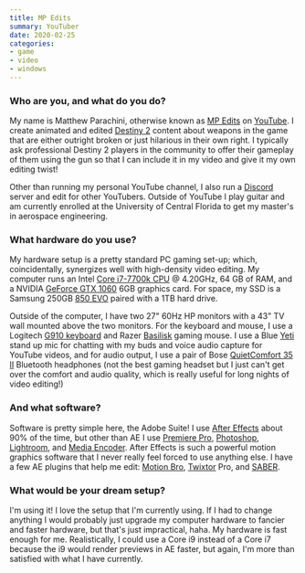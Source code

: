 ```yaml
---
title: MP Edits
summary: YouTuber 
date: 2020-02-25
categories:
- game
- video
- windows
---
```


### Who are you, and what do you do?

My name is Matthew Parachini, otherwise known as [MP Edits](https://www.youtube.com/user/TheMineMach "Matthew's YouTube channel.") on [YouTube][]. I create animated and edited [Destiny 2][destiny-2] content about weapons in the game that are either outright broken or just hilarious in their own right. I typically ask professional Destiny 2 players in the community to offer their gameplay of them using the gun so that I can include it in my video and give it my own editing twist!

Other than running my personal YouTube channel, I also run a [Discord][] server and edit for other YouTubers. Outside of YouTube I play guitar and am currently enrolled at the University of Central Florida to get my master's in aerospace engineering.

### What hardware do you use?

My hardware setup is a pretty standard PC gaming set-up; which, coincidentally, synergizes well with high-density video editing. My computer runs an Intel [Core i7-7700k CPU][core-i7-7700k] @ 4.20GHz, 64 GB of RAM, and a NVIDIA [GeForce GTX 1060][geforce-gtx-1060] 6GB graphics card. For space, my SSD is a Samsung 250GB [850 EVO][850-evo] paired with a 1TB hard drive.

Outside of the computer, I have two 27" 60Hz HP monitors with a 43" TV wall mounted above the two monitors. For the keyboard and mouse, I use a Logitech [G910 keyboard][g910] and Razer [Basilisk][] gaming mouse. I use a Blue [Yeti][] stand up mic for chatting with my buds and voice audio capture for YouTube videos, and for audio output, I use a pair of Bose [QuietComfort 35 II][quietcomfort-35-ii] Bluetooth headphones (not the best gaming headset but I just can't get over the comfort and audio quality, which is really useful for long nights of video editing!)

### And what software?

Software is pretty simple here, the Adobe Suite! I use [After Effects][after-effects] about 90% of the time, but other than AE I use [Premiere Pro][premiere-pro], [Photoshop][], [Lightroom][], and [Media Encoder][media-encoder]. After Effects is such a powerful motion graphics software that I never really feel forced to use anything else. I have a few AE plugins that help me edit: [Motion Bro][motion-bro], [Twixtor][] Pro, and [SABER][]. 

### What would be your dream setup?

I'm using it! I love the setup that I'm currently using. If I had to change anything I would probably just upgrade my computer hardware to fancier and faster hardware, but that's just impractical, haha. My hardware is fast enough for me. Realistically, I could use a Core i9 instead of a Core i7 because the i9 would render previews in AE faster, but again, I'm more than satisfied with what I have currently.

[850-evo]: http://web.archive.org/web/20211124011027/https://www.samsung.com/semiconductor/minisite/ssd/product/consumer/850evo/ "An SSD drive."
[after-effects]: https://www.adobe.com/products/aftereffects.html "Motion graphics and video editing software."
[basilisk]: https://www.razer.com/gaming-mice/razer-basilisk "A gaming mouse."
[core-i7-7700k]: https://ark.intel.com/products/97129/Intel-Core-i7-7700K-Processor-8M-Cache-up-to-4_50-GHz "A computer processor."
[destiny-2]: https://www.destinythegame.com/ "A looter shooter MMO."
[discord]: https://discordapp.com/ "A voice and text chat service."
[g910]: https://www.logitechg.com/en-us/product/rgb-gaming-keyboard-g910 "A gaming keyboard."
[geforce-gtx-1060]: https://www.nvidia.com/en-us/geforce/products/10series/geforce-gtx-1060/ "A graphics card."
[lightroom]: https://www.adobe.com/products/photoshop-lightroom.html "Photo management and editing software."
[media-encoder]: https://creative.adobe.com/products/media-encoder "Software for encoding video for broadcast and the web."
[motion-bro]: https://motionbro.net/ "A video editor plugin for working with face presets."
[photoshop]: https://www.adobe.com/products/photoshop.html "A bitmap image editor."
[premiere-pro]: https://en.wikipedia.org/wiki/Adobe_Premiere_Pro "A video editing suite."
[quietcomfort-35-ii]: https://www.bose.com/en_us/products/headphones/over_ear_headphones/quietcomfort-35-wireless-ii.html "On-ear headphones."
[saber]: https://www.videocopilot.net/blog/2016/03/new-plug-in-saber-now-available-100-free/ "A video editor plugin for creating laser and lightsabers."
[twixtor]: https://revisionfx.com/products/twixtor/ "A video editor plugin for changing the speed of video."
[yeti]: http://bluemic.com/yeti/ "A USB microphone."
[youtube]: https://www.youtube.com/ "A web site for watching 80's TV commercials and bad mashups."

